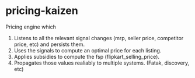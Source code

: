 # pricing-kaizen
Pricing engine which<br>
1. Listens to all the relevant signal changes (mrp, seller price, competitor price, etc) and persists them.<br>
2. Uses the signals to compute an optimal price for each listing.<br>
3. Applies subsidies to compute the fsp (flipkart_selling_price).<br>
4. Propagates those values realiably to multiple systems. (Fatak, discovery, etc)<br>


